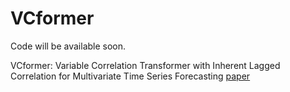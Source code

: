 # VCformer
Code will be available soon.

VCformer: Variable Correlation Transformer with Inherent Lagged Correlation for Multivariate Time Series Forecasting [paper](https://arxiv.org/abs/2405.11470)
